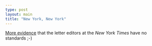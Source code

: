 ```yaml
---
type: post
layout: main
title: "New York, New York"
---
```

[More evidence](http://www.nytimes.com/2005/08/18/opinion/l18krugman.html)
that the letter editors at the _New York Times_ have no standards ;-)

